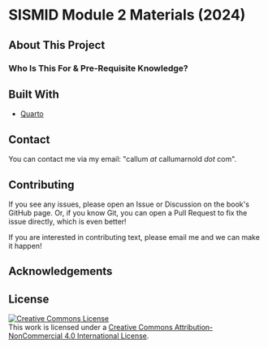 # SISMID Module 2 Materials (2024)
## About This Project

### Who Is This For & Pre-Requisite Knowledge?


## Built With

- [Quarto](https://quarto.org)

## Contact

You can contact me via my email: "callum *at* callumarnold *dot* com".

## Contributing

If you see any issues, please open an Issue or Discussion on the book's GitHub page.
Or, if you know Git, you can open a Pull Request to fix the issue directly, which is even better!

If you are interested in contributing text, please email me and we can make it happen!

## Acknowledgements

## License

<a rel="license" href="http://creativecommons.org/licenses/by-nc/4.0/"><img alt="Creative Commons License" style="border-width:0" src="https://i.creativecommons.org/l/by-nc/4.0/88x31.png" /></a><br />This work is licensed under a <a rel="license" href="http://creativecommons.org/licenses/by-nc/4.0/">Creative Commons Attribution-NonCommercial 4.0 International License</a>.
